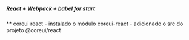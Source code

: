 ##### React + Webpack + babel for start

\*\* coreui react - instalado o módulo coreui-react - adicionado o src do projeto @coreui/react
